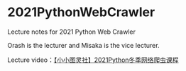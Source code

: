 # 2021PythonWebCrawler

Lecture notes for 2021 Python Web Crawler

Orash is the lecturer and Misaka is the vice lecturer.

Lecture video：[【小小图灵社】2021Python冬季网络爬虫课程](https://www.bilibili.com/video/BV1iv4y1o7t5)
